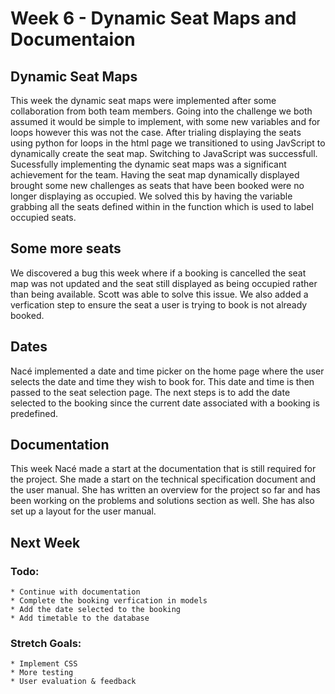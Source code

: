 # Week 6 - Dynamic Seat Maps and Documentaion

## Dynamic Seat Maps
This week the dynamic seat maps were implemented after some collaboration from both team members. Going into the challenge we both assumed it would be simple to implement, with some new variables and for loops however this was not the case. After trialing displaying the seats using python for loops in the html page we transitioned to using JavScript to dynamically create the seat map. Switching to JavaScript was successfull. Sucessfully implementing the dynamic seat maps was a significant achievement for the team. Having the seat map dynamically displayed brought some new challenges as seats that have been booked were no longer displaying as occupied. We solved this by having the variable grabbing all the seats defined within in the function which is used to label occupied seats.

## Some more seats
We discovered a bug this week where if a booking is cancelled the seat map was not updated and the seat still displayed as being occupied rather than being available. Scott was able to solve this issue. We also added a verfication step to ensure the seat a user is trying to book is not already booked. 

## Dates
Nacé implemented a date and time picker on the home page where the user selects the date and time they wish to book for. This date and time is then passed to the seat selection page. The next steps is to add the date selected to the booking since the current date associated with a booking is predefined.

## Documentation
This week Nacé made a start at the documentation that is still required for the project. She made a start on the technical specification document and the user manual. She has written an overview for the project so far and has been working on the problems and solutions section as well. She has also set up a layout for the user manual.

## Next Week
### Todo:
    * Continue with documentation
    * Complete the booking verfication in models 
    * Add the date selected to the booking
    * Add timetable to the database
### Stretch Goals:
    * Implement CSS
    * More testing
    * User evaluation & feedback